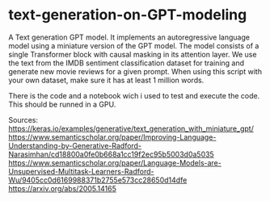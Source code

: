 # text-generation-on-GPT-modeling
A Text generation GPT model. It implements an autoregressive language model using a miniature version of the GPT model. The model consists of a single Transformer block with causal masking in its attention layer. We use the text from the IMDB sentiment classification dataset for training and generate new movie reviews for a given prompt. When using this script with your own dataset, make sure it has at least 1 million words.

There is the code and a notebook wich i used to test and execute the code.
This should be runned in a GPU.

Sources:
https://keras.io/examples/generative/text_generation_with_miniature_gpt/
https://www.semanticscholar.org/paper/Improving-Language-Understanding-by-Generative-Radford-Narasimhan/cd18800a0fe0b668a1cc19f2ec95b5003d0a5035
https://www.semanticscholar.org/paper/Language-Models-are-Unsupervised-Multitask-Learners-Radford-Wu/9405cc0d6169988371b2755e573cc28650d14dfe
https://arxiv.org/abs/2005.14165
